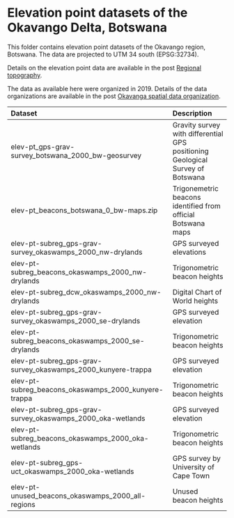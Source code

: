 # Elevation point datasets of the Okavango Delta, Botswana

This folder contains elevation point datasets of the Okavango region, Botswana. The data are projected to UTM 34 south (EPSG:32734).

Details on the elevation point data are available in the post [Regional topography](https://karttur.github.io/okavango/blog/oka-dem/).

The data as available here were organized in 2019. Details of the data organizations are available in the post [Okavanga spatial data organization](https://karttur.github.io/okavango/article/oka-datafix/). 

| Dataset                                                      | Description                                                                       |
|:-------------------------------------------------------------|:----------------------------------------------------------------------------------|
| elev-pt_gps-grav-survey_botswana_2000_bw-geosurvey           | Gravity survey with differential GPS positioning<br>Geological Survey of Botswana |
| elev-pt_beacons_botswana_0_bw-maps.zip                       | Trigonemetric beacons identified from official Botswana maps                      |
| elev-pt-subreg_gps-grav-survey_okaswamps_2000_nw-drylands    | GPS surveyed elevations                                                           |
| elev-pt-subreg_beacons_okaswamps_2000_nw-drylands            | Trigonometric beacon heights                                                      |
| elev-pt-subreg_dcw_okaswamps_2000_nw-drylands                | Digital Chart of World heights                                                    |
| elev-pt-subreg_gps-grav-survey_okaswamps_2000_se-drylands    | GPS surveyed elevation                                                            |
| elev-pt-subreg_beacons_okaswamps_2000_se-drylands            | Trigonometric beacon heights                                                      |
| elev-pt-subreg_gps-grav-survey_okaswamps_2000_kunyere-trappa | GPS surveyed elevation                                                            |
| elev-pt-subreg_beacons_okaswamps_2000_kunyere-trappa         | Trigonometric beacon heights                                                      |
| elev-pt-subreg_gps-grav-survey_okaswamps_2000_oka-wetlands   | GPS surveyed elevation                                                            |
| elev-pt-subreg_beacons_okaswamps_2000_oka-wetlands           | Trigonometric beacon heights                                                      |
| elev-pt-subreg_gps-uct_okaswamps_2000_oka-wetlands           | GPS survey by University of Cape Town                                             |
| elev-pt-unused_beacons_okaswamps_2000_all-regions            | Unused beacon heights                                                             |
